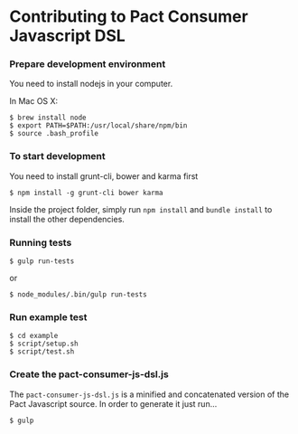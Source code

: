 # Contributing to Pact Consumer Javascript DSL

### Prepare development environment

You need to install nodejs in your computer.

In Mac OS X:

    $ brew install node
    $ export PATH=$PATH:/usr/local/share/npm/bin
    $ source .bash_profile

### To start development

You need to install grunt-cli, bower and karma first

    $ npm install -g grunt-cli bower karma

Inside the project folder, simply run `npm install` and `bundle install` to install the other dependencies.

### Running tests

    $ gulp run-tests

or

    $ node_modules/.bin/gulp run-tests

### Run example test

    $ cd example
    $ script/setup.sh
    $ script/test.sh

### Create the pact-consumer-js-dsl.js

The `pact-consumer-js-dsl.js` is a minified and concatenated version of the Pact Javascript source. In order to generate it just run...

    $ gulp
